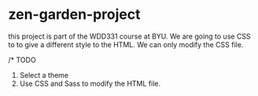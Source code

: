 # zen-garden-project
this project is part of the WDD331 course at BYU. We are going to use CSS to to give a different style to the HTML. 
We can only modify the CSS file. 

/* TODO 

1. Select a theme 
2. Use CSS and Sass to modify the HTML file. 

